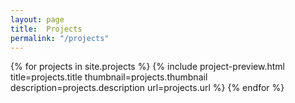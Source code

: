 ```yaml
---
layout: page
title:  Projects
permalink: "/projects"
---
```


{% for projects in site.projects %}
  {% include project-preview.html 
      title=projects.title 
      thumbnail=projects.thumbnail
      description=projects.description
      url=projects.url
  %}
{% endfor %}
